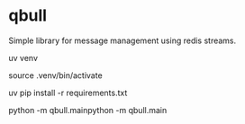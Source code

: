 # qbull
Simple library for message management using redis streams.

uv venv

source .venv/bin/activate

uv pip install -r requirements.txt

python -m qbull.mainpython -m qbull.main